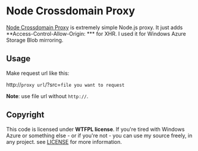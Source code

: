# Node Crossdomain Proxy

[Node Crossdomain Proxy](https://github.com/premist/node-crossdomain-proxy) is extremely simple Node.js proxy. It just adds **Access-Control-Allow-Origin: *** for XHR. I used it for Windows Azure Storage Blob mirroring.

## Usage

Make request url like this:

http://`proxy url`/?src=`file you want to request`

**Note**: use file url without <code>http://</code>.


## Copyright

This code is licensed under **WTFPL license**. If you're tired with Windows Azure or something else - or if you're not - you can use my source freely, in any project. see [LICENSE](https://github.com/premist/node-crossdomain-proxy/blob/master/LICENSE) for more information.